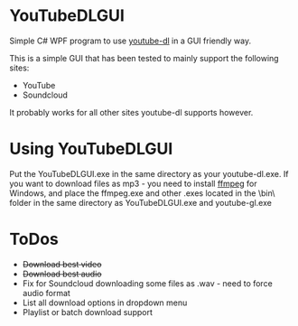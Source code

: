 # YouTubeDLGUI

Simple C# WPF program to use [youtube-dl](https://rg3.github.io/youtube-dl/) in a GUI friendly way.

This is a simple GUI that has been tested to mainly support the following sites:
- YouTube
- Soundcloud

It probably works for all other sites youtube-dl supports however.

# Using YouTubeDLGUI

Put the YouTubeDLGUI.exe in the same directory as your youtube-dl.exe. If you want to download files as mp3 - you need to install [ffmpeg](https://ffmpeg.org/) for Windows, and place the ffmpeg.exe and other .exes located in the \bin\ folder in the same directory as YouTubeDLGUI.exe and youtube-gl.exe


# ToDos

- ~~Download best video~~
- ~~Download best audio~~
- Fix for Soundcloud downloading some files as .wav - need to force audio format
- List all download options in dropdown menu
- Playlist or batch download support


